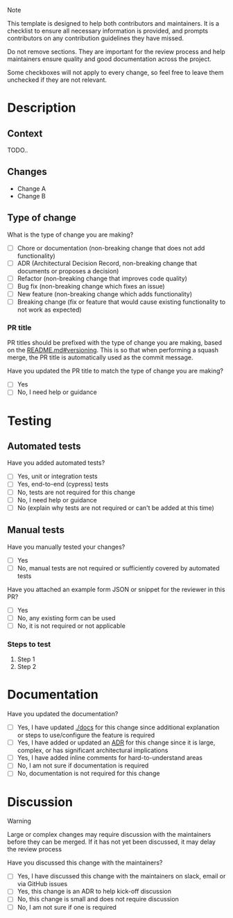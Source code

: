 > [!NOTE]
> This template is designed to help both contributors and maintainers. It is a checklist to ensure all necessary
> information is provided, and prompts contributors on any contribution guidelines they have missed.
>
> Do not remove sections.
> They are important for the review process and help maintainers ensure quality and good documentation across the
> project.
>
> Some checkboxes will not apply to every change, so feel free to leave them unchecked if they are not relevant.

# Description

## Context

<!--
Include these details if applicable:
- A summary of the change
- A link to the issue this change addresses
- Motivation and context for the change
- Acceptance criteria if you have any
- A screen recording or screenshots of the feature or change
-->

TODO..

## Changes

- Change A
- Change B

## Type of change

What is the type of change you are making?

- [ ] Chore or documentation (non-breaking change that does not add functionality)
- [ ] ADR (Architectural Decision Record, non-breaking change that documents or proposes a decision)
- [ ] Refactor (non-breaking change that improves code quality)
- [ ] Bug fix (non-breaking change which fixes an issue)
- [ ] New feature (non-breaking change which adds functionality)
- [ ] Breaking change (fix or feature that would cause existing functionality to not work as expected)

### PR title

PR titles should be prefixed with the type of change you are making, based on the [README.md#versioning](https://github.com/XGovFormBuilder/digital-form-builder?tab=readme-ov-file#versioning).
This is so that when performing a squash merge, the PR title is automatically used as the commit message.

Have you updated the PR title to match the type of change you are making?

- [ ] Yes
- [ ] No, I need help or guidance

# Testing

<!--
Several departments use XGovFormBuilder in production.
Automated tests help ensure that changes do not break existing functionality for another department.

Maintainers are sympathetic to the time constraints of government departments, but please try to be good citizens and add tests when possible.
-->

## Automated tests

Have you added automated tests?

- [ ] Yes, unit or integration tests
- [ ] Yes, end-to-end (cypress) tests
- [ ] No, tests are not required for this change
- [ ] No, I need help or guidance
- [ ] No (explain why tests are not required or can't be added at this time)

## Manual tests

Have you manually tested your changes?

- [ ] Yes
- [ ] No, manual tests are not required or sufficiently covered by automated tests

Have you attached an example form JSON or snippet for the reviewer in this PR?

- [ ] Yes
- [ ] No, any existing form can be used
- [ ] No, it is not required or not applicable

### Steps to test

<!--
Only fill out this section if you answered "Yes" to manually testing your changes.

In this section
- describe the tests that you ran to verify your changes
- provide instructions and a form JSON or snippet so we can reproduce the test if necessary

If uploading a form JSON, use the "attach files" feature in GitHub PR.
-->

1. Step 1
2. Step 2

# Documentation

Have you updated the documentation?

- [ ] Yes, I have updated [./docs](https://github.com/XGovFormBuilder/digital-form-builder/tree/main/docs) for this change since additional explanation or steps to use/configure the feature is required
- [ ] Yes, I have added or updated an [ADR](https://github.com/XGovFormBuilder/digital-form-builder/tree/main/docs/adr) for this change since it is large, complex, or has significant architectural implications
- [ ] Yes, I have added inline comments for hard-to-understand areas
- [ ] No, I am not sure if documentation is required
- [ ] No, documentation is not required for this change

# Discussion

> [!WARNING]
>
> Large or complex changes may require discussion with the maintainers before they can be merged. If it has not yet been discussed, it may delay the review process

Have you discussed this change with the maintainers?

- [ ] Yes, I have discussed this change with the maintainers on slack, email or via GitHub issues
- [ ] Yes, this change is an ADR to help kick-off discussion
- [ ] No, this change is small and does not require discussion
- [ ] No, I am not sure if one is required
